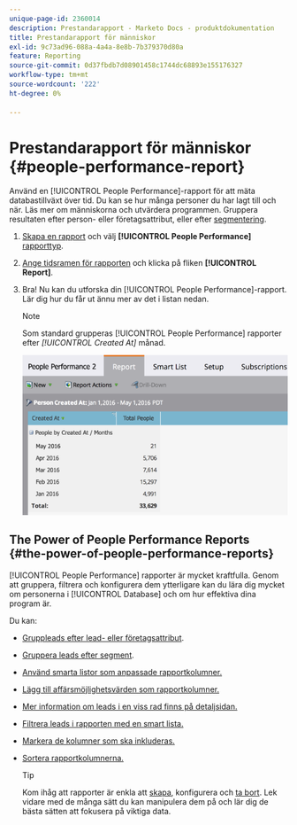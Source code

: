```yaml
---
unique-page-id: 2360014
description: Prestandarapport - Marketo Docs - produktdokumentation
title: Prestandarapport för människor
exl-id: 9c73ad96-088a-4a4a-8e8b-7b379370d80a
feature: Reporting
source-git-commit: 0d37fbdb7d08901458c1744dc68893e155176327
workflow-type: tm+mt
source-wordcount: '222'
ht-degree: 0%

---
```


# Prestandarapport för människor {#people-performance-report}

Använd en [!UICONTROL People Performance]-rapport för att mäta databastillväxt över tid. Du kan se hur många personer du har lagt till och när. Läs mer om människorna och utvärdera programmen. Gruppera resultaten efter person- eller företagsattribut, eller efter [segmentering](/help/marketo/product-docs/personalization/segmentation-and-snippets/segmentation/create-a-segmentation.md).

1. [Skapa en rapport](/help/marketo/product-docs/reporting/basic-reporting/creating-reports/create-a-report-in-a-program.md) och välj **[!UICONTROL People Performance]** [rapporttyp](/help/marketo/product-docs/reporting/basic-reporting/report-types/report-type-overview.md).

1. [Ange tidsramen för rapporten](/help/marketo/product-docs/reporting/basic-reporting/editing-reports/change-a-report-time-frame.md) och klicka på fliken **[!UICONTROL Report]**.

1. Bra! Nu kan du utforska din [!UICONTROL People Performance]-rapport. Lär dig hur du får ut ännu mer av det i listan nedan.

   >[!NOTE]
   >
   >Som standard grupperas [!UICONTROL People Performance] rapporter efter *[!UICONTROL Created At]* månad.

   ![](assets/one.png)

## The Power of People Performance Reports {#the-power-of-people-performance-reports}

[!UICONTROL People Performance] rapporter är mycket kraftfulla. Genom att gruppera, filtrera och konfigurera dem ytterligare kan du lära dig mycket om personerna i [!UICONTROL Database] och om hur effektiva dina program är.

Du kan:

* [Gruppleads efter lead- eller företagsattribut](/help/marketo/product-docs/reporting/basic-reporting/report-activity/group-person-reports-by-attribute.md).
* [Gruppera leads efter segment](/help/marketo/product-docs/personalization/segmentation-and-snippets/segmentation/group-person-reports-by-segment.md).
* [Använd smarta listor som anpassade rapportkolumner.](/help/marketo/product-docs/reporting/basic-reporting/editing-reports/add-custom-columns-to-a-person-report.md)
* [Lägg till affärsmöjlighetsvärden som rapportkolumner.](/help/marketo/product-docs/reporting/basic-reporting/editing-reports/add-opportunity-columns-to-a-lead-report.md)
* [Mer information om leads i en viss rad finns på detaljsidan.](/help/marketo/product-docs/reporting/basic-reporting/report-activity/drill-down-in-a-people-performance-report.md)
* [Filtrera leads i rapporten med en smart lista.](/help/marketo/product-docs/reporting/basic-reporting/editing-reports/filter-people-in-a-report-with-a-smart-list.md)
* [Markera de kolumner som ska inkluderas.](/help/marketo/product-docs/reporting/basic-reporting/editing-reports/select-report-columns.md)
* [Sortera rapportkolumnerna.](/help/marketo/product-docs/reporting/basic-reporting/editing-reports/sort-report-on-columns.md)

  >[!TIP]
  >
  >Kom ihåg att rapporter är enkla att [skapa](/help/marketo/product-docs/reporting/basic-reporting/creating-reports/create-a-report-in-a-program.md), konfigurera och [ta bort](/help/marketo/product-docs/reporting/basic-reporting/report-activity/delete-a-report.md). Lek vidare med de många sätt du kan manipulera dem på och lär dig de bästa sätten att fokusera på viktiga data.
